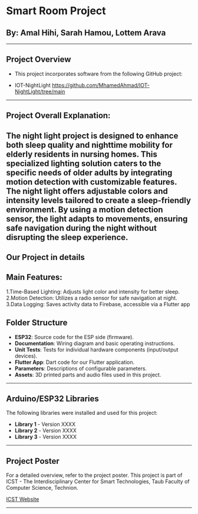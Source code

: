# Smart Room Project

## By: Amal Hihi, Sarah Hamou, Lottem Arava

---

## Project Overview

- This project incorporates software from the following GitHub project:

- IOT-NightLight https://github.com/MhamedAhmad/IOT-NightLight/tree/main

---

## Project Overall Explanation:

The night light project is designed to enhance both sleep quality and nighttime mobility for elderly residents in nursing homes. This specialized lighting solution caters to the specific needs of older adults by integrating motion detection with customizable features. The night light offers adjustable colors and intensity levels tailored to create a sleep-friendly environment. By using a motion detection sensor, the light adapts to movements, ensuring safe navigation during the night without disrupting the sleep experience.
---
## Our Project in details

## Main Features: 
1.Time-Based Lighting: Adjusts light color and intensity for better sleep.
2.Motion Detection: Utilizes a radio sensor for safe navigation at night.
3.Data Logging: Saves activity data to Firebase, accessible via a Flutter app



## Folder Structure

- **ESP32**: Source code for the ESP side (firmware).
- **Documentation**: Wiring diagram and basic operating instructions.
- **Unit Tests**: Tests for individual hardware components (input/output devices).
- **Flutter App**: Dart code for our Flutter application.
- **Parameters**: Descriptions of configurable parameters.
- **Assets**: 3D printed parts and audio files used in this project.

---

## Arduino/ESP32 Libraries

The following libraries were installed and used for this project:

- **Library 1** - Version XXXX
- **Library 2** - Version XXXX
- **Library 3** - Version XXXX

---

## Project Poster
For a detailed overview, refer to the project poster. This project is part of ICST - The Interdisciplinary Center for Smart Technologies, Taub Faculty of Computer Science, Technion.

[ICST Website](https://icst.cs.technion.ac.il/)

---
